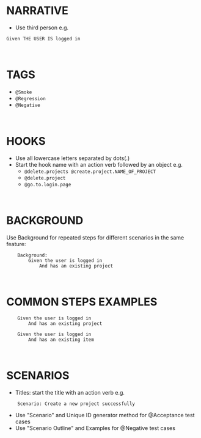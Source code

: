 # NARRATIVE
- Use third person e.g. 
```
Given THE USER IS logged in
```
<br>

# TAGS
- `@Smoke`
- `@Regression`
- `@Negative`
<br>

# HOOKS
- Use all lowercase letters separated by dots(.)
- Start the hook name with an action verb followed by an object e.g.
  - `@delete.projects @create.project.NAME_OF_PROJECT`
  - `@delete.project`
  - `@go.to.login.page`
<br>

# BACKGROUND
Use Background for repeated steps for different scenarios in the same feature:

```
    Background:
        Given the user is logged in
            And has an existing project
```
<br>

# COMMON STEPS EXAMPLES
```
    Given the user is logged in
        And has an existing project
```

```
    Given the user is logged in
        And has an existing item
```
<br>

# SCENARIOS
- Titles: start the title with an action verb e.g. 
```
    Scenario: Create a new project successfully
```
- Use "Scenario" and Unique ID generator method for @Acceptance test cases
- Use "Scenario Outline" and Examples for @Negative test cases
